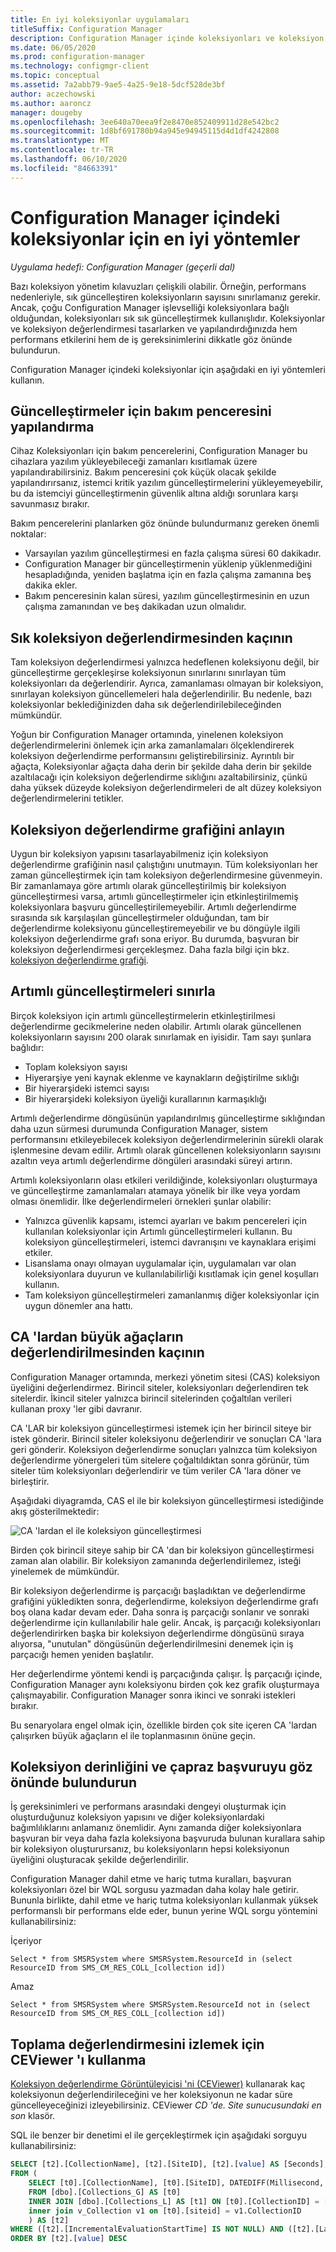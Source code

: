 ```yaml
---
title: En iyi koleksiyonlar uygulamaları
titleSuffix: Configuration Manager
description: Configuration Manager içinde koleksiyonları ve koleksiyon değerlendirmesini yapılandırmaya yönelik öneriler alın.
ms.date: 06/05/2020
ms.prod: configuration-manager
ms.technology: configmgr-client
ms.topic: conceptual
ms.assetid: 7a2abb79-9ae5-4a25-9e18-5dcf528de3bf
author: aczechowski
ms.author: aaroncz
manager: dougeby
ms.openlocfilehash: 3ee640a70eea9f2e8470e852409911d28e542bc2
ms.sourcegitcommit: 1d8bf691780b94a945e94945115d4d1df4242808
ms.translationtype: MT
ms.contentlocale: tr-TR
ms.lasthandoff: 06/10/2020
ms.locfileid: "84663391"
---
```

# <a name="best-practices-for-collections-in-configuration-manager"></a>Configuration Manager içindeki koleksiyonlar için en iyi yöntemler

*Uygulama hedefi: Configuration Manager (geçerli dal)*

Bazı koleksiyon yönetim kılavuzları çelişkili olabilir. Örneğin, performans nedenleriyle, sık güncelleştiren koleksiyonların sayısını sınırlamanız gerekir. Ancak, çoğu Configuration Manager işlevselliği koleksiyonlara bağlı olduğundan, koleksiyonları sık sık güncelleştirmek kullanışlıdır. Koleksiyonlar ve koleksiyon değerlendirmesi tasarlarken ve yapılandırdığınızda hem performans etkilerini hem de iş gereksinimlerini dikkatle göz önünde bulundurun.

Configuration Manager içindeki koleksiyonlar için aşağıdaki en iyi yöntemleri kullanın.  

## <a name="configure-maintenance-window-for-updates"></a>Güncelleştirmeler için bakım penceresini yapılandırma

Cihaz Koleksiyonları için bakım pencerelerini, Configuration Manager bu cihazlara yazılım yükleyebileceği zamanları kısıtlamak üzere yapılandırabilirsiniz. Bakım penceresini çok küçük olacak şekilde yapılandırırsanız, istemci kritik yazılım güncelleştirmelerini yükleyemeyebilir, bu da istemciyi güncelleştirmenin güvenlik altına aldığı sorunlara karşı savunmasız bırakır.

Bakım pencerelerini planlarken göz önünde bulundurmanız gereken önemli noktalar:

- Varsayılan yazılım güncelleştirmesi en fazla çalışma süresi 60 dakikadır.
- Configuration Manager bir güncelleştirmenin yüklenip yüklenmediğini hesapladığında, yeniden başlatma için en fazla çalışma zamanına beş dakika ekler.
- Bakım penceresinin kalan süresi, yazılım güncelleştirmesinin en uzun çalışma zamanından ve beş dakikadan uzun olmalıdır.

## <a name="avoid-frequent-collection-evaluation"></a>Sık koleksiyon değerlendirmesinden kaçının

Tam koleksiyon değerlendirmesi yalnızca hedeflenen koleksiyonu değil, bir güncelleştirme gerçekleşirse koleksiyonun sınırlarını sınırlayan tüm koleksiyonları da değerlendirir. Ayrıca, zamanlaması olmayan bir koleksiyon, sınırlayan koleksiyon güncellemeleri hala değerlendirilir. Bu nedenle, bazı koleksiyonlar beklediğinizden daha sık değerlendirilebileceğinden mümkündür.

Yoğun bir Configuration Manager ortamında, yinelenen koleksiyon değerlendirmelerini önlemek için arka zamanlamaları ölçeklendirerek koleksiyon değerlendirme performansını geliştirebilirsiniz. Ayrıntılı bir ağaçta, Koleksiyonlar ağaçta daha derin bir şekilde daha derin bir şekilde azaltılacağı için koleksiyon değerlendirme sıklığını azaltabilirsiniz, çünkü daha yüksek düzeyde koleksiyon değerlendirmeleri de alt düzey koleksiyon değerlendirmelerini tetikler.

## <a name="understand-the-collection-evaluation-graph"></a>Koleksiyon değerlendirme grafiğini anlayın

Uygun bir koleksiyon yapısını tasarlayabilmeniz için koleksiyon değerlendirme grafiğinin nasıl çalıştığını unutmayın. Tüm koleksiyonları her zaman güncelleştirmek için tam koleksiyon değerlendirmesine güvenmeyin. Bir zamanlamaya göre artımlı olarak güncelleştirilmiş bir koleksiyon güncelleştirmesi varsa, artımlı güncelleştirmeler için etkinleştirilmemiş koleksiyonlara başvuru güncelleştirilemeyebilir. Artımlı değerlendirme sırasında sık karşılaşılan güncelleştirmeler olduğundan, tam bir değerlendirme koleksiyonu güncelleştiremeyebilir ve bu döngüyle ilgili koleksiyon değerlendirme grafı sona eriyor. Bu durumda, başvuran bir koleksiyon değerlendirmesi gerçekleşmez. Daha fazla bilgi için bkz. [koleksiyon değerlendirme grafiği](collection-evaluation.md#collection-evaluation-graph).

## <a name="limit-incremental-updates"></a><a name="bkmk_incremental"></a>Artımlı güncelleştirmeleri sınırla

Birçok koleksiyon için artımlı güncelleştirmelerin etkinleştirilmesi değerlendirme gecikmelerine neden olabilir. Artımlı olarak güncellenen koleksiyonların sayısını 200 olarak sınırlamak en iyisidir. Tam sayı şunlara bağlıdır:

- Toplam koleksiyon sayısı
- Hiyerarşiye yeni kaynak eklenme ve kaynakların değiştirilme sıklığı
- Bir hiyerarşideki istemci sayısı
- Bir hiyerarşideki koleksiyon üyeliği kurallarının karmaşıklığı

Artımlı değerlendirme döngüsünün yapılandırılmış güncelleştirme sıklığından daha uzun sürmesi durumunda Configuration Manager, sistem performansını etkileyebilecek koleksiyon değerlendirmelerinin sürekli olarak işlenmesine devam edilir. Artımlı olarak güncellenen koleksiyonların sayısını azaltın veya artımlı değerlendirme döngüleri arasındaki süreyi artırın.

Artımlı koleksiyonların olası etkileri verildiğinde, koleksiyonları oluşturmaya ve güncelleştirme zamanlamaları atamaya yönelik bir ilke veya yordam olması önemlidir. İlke değerlendirmeleri örnekleri şunlar olabilir:

- Yalnızca güvenlik kapsamı, istemci ayarları ve bakım pencereleri için kullanılan koleksiyonlar için Artımlı güncelleştirmeleri kullanın. Bu koleksiyon güncelleştirmeleri, istemci davranışını ve kaynaklara erişimi etkiler.
- Lisanslama onayı olmayan uygulamalar için, uygulamaları var olan koleksiyonlara duyurun ve kullanılabilirliği kısıtlamak için genel koşulları kullanın.
- Tam koleksiyon güncelleştirmeleri zamanlanmış diğer koleksiyonlar için uygun dönemler ana hattı.

## <a name="avoid-evaluation-of-large-trees-from-the-cas"></a>CA 'lardan büyük ağaçların değerlendirilmesinden kaçının

Configuration Manager ortamında, merkezi yönetim sitesi (CAS) koleksiyon üyeliğini değerlendirmez. Birincil siteler, koleksiyonları değerlendiren tek sitelerdir. İkincil siteler yalnızca birincil sitelerinden çoğaltılan verileri kullanan proxy 'ler gibi davranır.

CA 'LAR bir koleksiyon güncelleştirmesi istemek için her birincil siteye bir istek gönderir. Birincil siteler koleksiyonu değerlendirir ve sonuçları CA 'lara geri gönderir. Koleksiyon değerlendirme sonuçları yalnızca tüm koleksiyon değerlendirme yönergeleri tüm sitelere çoğaltıldıktan sonra görünür, tüm siteler tüm koleksiyonları değerlendirir ve tüm veriler CA 'lara döner ve birleştirir.

Aşağıdaki diyagramda, CAS el ile bir koleksiyon güncelleştirmesi istediğinde akış gösterilmektedir:

![CA 'lardan el ile koleksiyon güncelleştirmesi](media/manual-collection-update-from-cas.png)

Birden çok birincil siteye sahip bir CA 'dan bir koleksiyon güncelleştirmesi zaman alan olabilir. Bir koleksiyon zamanında değerlendirilemez, isteği yinelemek de mümkündür.

Bir koleksiyon değerlendirme iş parçacığı başladıktan ve değerlendirme grafiğini yükledikten sonra, değerlendirme, koleksiyon değerlendirme grafı boş olana kadar devam eder. Daha sonra iş parçacığı sonlanır ve sonraki değerlendirme için kullanılabilir hale gelir. Ancak, iş parçacığı koleksiyonları değerlendirirken başka bir koleksiyon değerlendirme döngüsünü sıraya alıyorsa, "unutulan" döngüsünün değerlendirilmesini denemek için iş parçacığı hemen yeniden başlatılır.

Her değerlendirme yöntemi kendi iş parçacığında çalışır. İş parçacığı içinde, Configuration Manager aynı koleksiyonu birden çok kez grafik oluşturmaya çalışmayabilir. Configuration Manager sonra ikinci ve sonraki istekleri bırakır.

Bu senaryolara engel olmak için, özellikle birden çok site içeren CA 'lardan çalışırken büyük ağaçların el ile toplanmasının önüne geçin.

## <a name="consider-collection-depth-and-cross-referencing"></a>Koleksiyon derinliğini ve çapraz başvuruyu göz önünde bulundurun

İş gereksinimleri ve performans arasındaki dengeyi oluşturmak için oluşturduğunuz koleksiyon yapısını ve diğer koleksiyonlardaki bağımlılıklarını anlamanız önemlidir. Aynı zamanda diğer koleksiyonlara başvuran bir veya daha fazla koleksiyona başvuruda bulunan kurallara sahip bir koleksiyon oluşturursanız, bu koleksiyonların hepsi koleksiyonun üyeliğini oluşturacak şekilde değerlendirilir.

Configuration Manager dahil etme ve hariç tutma kuralları, başvuran koleksiyonları özel bir WQL sorgusu yazmadan daha kolay hale getirir. Bununla birlikte, dahil etme ve hariç tutma koleksiyonları kullanmak yüksek performanslı bir performans elde eder, bunun yerine WQL sorgu yöntemini kullanabilirsiniz:

İçeriyor

`Select * from SMSRSystem where SMSRSystem.ResourceId in (select ResourceID from SMS_CM_RES_COLL_[collection id])`

Amaz

`Select * from SMSRSystem where SMSRSystem.ResourceId not in (select ResourceID from SMS_CM_RES_COLL_[collection id])`

## <a name="use-ceviewer-to-monitor-collection-evaluation"></a>Toplama değerlendirmesini izlemek için CEViewer 'ı kullanma

[Koleksiyon değerlendirme Görüntüleyicisi 'ni (CEViewer)](https://docs.microsoft.com/mem/configmgr/core/support/ceviewer) kullanarak kaç koleksiyonun değerlendirileceğini ve her koleksiyonun ne kadar süre güncelleyeceğinizi izleyebilirsiniz. CEViewer *CD 'de. Site sunucusundaki en son* klasör.

SQL ile benzer bir denetimi el ile gerçekleştirmek için aşağıdaki sorguyu kullanabilirsiniz:

```sql
SELECT [t2].[CollectionName], [t2].[SiteID], [t2].[value] AS [Seconds], [t2].[LastIncrementalRefreshTime], [t2].[IncrementalMemberChanges] AS [IncChanges], [t2].[LastMemberChangeTime] AS [MemberChangeTime]
FROM (
    SELECT [t0].[CollectionName], [t0].[SiteID], DATEDIFF(Millisecond, [t1].[IncrementalEvaluationStartTime], [t1].[LastIncrementalRefreshTime]) * 0.001 AS [value], [t1].[LastIncrementalRefreshTime], [t1].[IncrementalMemberChanges], [t1].[LastMemberChangeTime], [t1].[IncrementalEvaluationStartTime], v1.[RefreshType]
    FROM [dbo].[Collections_G] AS [t0]
    INNER JOIN [dbo].[Collections_L] AS [t1] ON [t0].[CollectionID] = [t1].[CollectionID]
    inner join v_Collection v1 on [t0].[siteid] = v1.CollectionID
    ) AS [t2]
WHERE ([t2].[IncrementalEvaluationStartTime] IS NOT NULL) AND ([t2].[LastIncrementalRefreshTime] IS NOT NULL) and (refreshtype='4' or refreshtype='6')
ORDER BY [t2].[value] DESC
```



